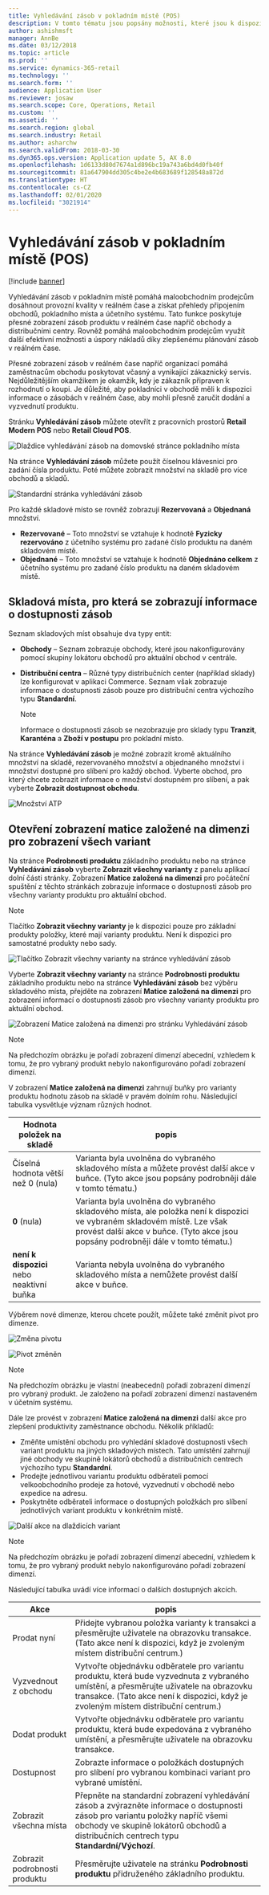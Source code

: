 ```yaml
---
title: Vyhledávání zásob v pokladním místě (POS)
description: V tomto tématu jsou popsány možnosti, které jsou k dispozici pro zobrazení informací o zásobách v pokladním místě.
author: ashishmsft
manager: AnnBe
ms.date: 03/12/2018
ms.topic: article
ms.prod: ''
ms.service: dynamics-365-retail
ms.technology: ''
ms.search.form: ''
audience: Application User
ms.reviewer: josaw
ms.search.scope: Core, Operations, Retail
ms.custom: ''
ms.assetid: ''
ms.search.region: global
ms.search.industry: Retail
ms.author: asharchw
ms.search.validFrom: 2018-03-30
ms.dyn365.ops.version: Application update 5, AX 8.0
ms.openlocfilehash: 1d6133d80d7674a1d896bc19a743a6bd4d0fb40f
ms.sourcegitcommit: 81a647904dd305c4be2e4b683689f128548a872d
ms.translationtype: HT
ms.contentlocale: cs-CZ
ms.lasthandoff: 02/01/2020
ms.locfileid: "3021914"
---
```

# <a name="inventory-lookup-in-the-point-of-sale-pos"></a>Vyhledávání zásob v pokladním místě (POS)

[!include [banner](includes/banner.md)]

Vyhledávání zásob v pokladním místě pomáhá maloobchodním prodejcům dosáhnout provozní kvality v reálném čase a získat přehledy připojením obchodů, pokladního místa a účetního systému. Tato funkce poskytuje přesné zobrazení zásob produktu v reálném čase napříč obchody a distribučními centry. Rovněž pomáhá maloobchodním prodejcům využít další efektivní možnosti a úspory nákladů díky zlepšenému plánování zásob v reálném čase.

Přesné zobrazení zásob v reálném čase napříč organizací pomáhá zaměstnacům obchodu poskytovat včasný a vynikající zákaznický servis. Nejdůležitějším okamžikem je okamžik, kdy je zákazník připraven k rozhodnutí o koupi. Je důležité, aby pokladníci v obchodě měli k dispozici informace o zásobách v reálném čase, aby mohli přesně zaručit dodání a vyzvednutí produktu.

Stránku **Vyhledávání zásob** můžete otevřít z pracovních prostorů **Retail Modern POS** nebo **Retail Cloud POS**.

![Dlaždice vyhledávání zásob na domovské stránce pokladního místa](media/POSHomepage.png)

Na stránce **Vyhledávání zásob** můžete použít číselnou klávesnici pro zadání čísla produktu. Poté můžete zobrazit množství na skladě pro více obchodů a skladů.

![Standardní stránka vyhledávání zásob](media/InventoryLookUp.png)

Pro každé skladové místo se rovněž zobrazují **Rezervovaná** a **Objednaná** množství.

- **Rezervované** – Toto množství se vztahuje k hodnotě **Fyzicky rezervováno** z účetního systému pro zadané číslo produktu na daném skladovém místě.
- **Objednané** – Toto množství se vztahuje k hodnotě **Objednáno celkem** z účetního systému pro zadané číslo produktu na daném skladovém místě.

## <a name="locations-that-inventory-availability-information-is-shown-for"></a>Skladová místa, pro která se zobrazují informace o dostupnosti zásob

Seznam skladových míst obsahuje dva typy entit:

- **Obchody** – Seznam zobrazuje obchody, které jsou nakonfigurovány pomocí skupiny lokátoru obchodů pro aktuální obchod v centrále.
- **Distribuční centra** – Různé typy distribučních center (například sklady) lze konfigurovat v aplikaci Commerce. Seznam však zobrazuje informace o dostupnosti zásob pouze pro distribuční centra výchozího typu **Standardní**.

    > [!NOTE]
    > Informace o dostupnosti zásob se nezobrazuje pro sklady typu **Tranzit**, **Karanténa** a **Zboží v postupu** pro pokladní místo.

Na stránce **Vyhledávání zásob** je možné zobrazit kromě aktuálního množství na skladě, rezervovaného množství a objednaného množství i množství dostupné pro slíbení pro každý obchod. Vyberte obchod, pro který chcete zobrazit informace o množství dostupném pro slíbení, a pak vyberte **Zobrazit dostupnost obchodu**.

![Množství ATP](media/ATP.png)

## <a name="opening-the-dimension-based-matrix-view-to-show-all-variants"></a>Otevření zobrazení matice založené na dimenzi pro zobrazení všech variant

Na stránce **Podrobnosti produktu** základního produktu nebo na stránce **Vyhledávání zásob** vyberte **Zobrazit všechny varianty** z panelu aplikací dolní části stránky. Zobrazení **Matice založená na dimenzi** pro počáteční spuštění z těchto stránkách zobrazuje informace o dostupnosti zásob pro všechny varianty produktu pro aktuální obchod.

> [!NOTE]
> Tlačítko **Zobrazit všechny varianty** je k dispozici pouze pro základní produkty položky, které mají varianty produktu. Není k dispozici pro samostatné produkty nebo sady.

![Tlačítko Zobrazit všechny varianty na stránce vyhledávání zásob](media/StandardToMatrix.png)

Vyberte **Zobrazit všechny varianty** na stránce **Podrobnosti produktu** základního produktu nebo na stránce **Vyhledávání zásob** bez výběru skladového místa, přejděte na zobrazení **Matice založená na dimenzi** pro zobrazení informací o dostupnosti zásob pro všechny varianty produktu pro aktuální obchod.

![Zobrazení Matice založená na dimenzi pro stránku Vyhledávání zásob](media/Matrix.png)

> [!NOTE]
> Na předchozím obrázku je pořadí zobrazení dimenzí abecední, vzhledem k tomu, že pro vybraný produkt nebylo nakonfigurováno pořadí zobrazení dimenzí.

V zobrazení **Matice založená na dimenzi** zahrnují buňky pro varianty produktu hodnotu zásob na skladě v pravém dolním rohu. Následující tabulka vysvětluje význam různých hodnot.

| Hodnota položek na skladě                            | popis |
|------------------------------------------|-------------|
| Číselná hodnota větší než 0 (nula) | Varianta byla uvolněna do vybraného skladového místa a můžete provést další akce v buňce. (Tyto akce jsou popsány podrobněji dále v tomto tématu.) |
| **0** (nula)                             | Varianta byla uvolněna do vybraného skladového místa, ale položka není k dispozici ve vybraném skladovém místě. Lze však provést další akce v buňce. (Tyto akce jsou popsány podrobněji dále v tomto tématu.) |
| **není k dispozici** nebo neaktivní buňka              | Varianta nebyla uvolněna do vybraného skladového místa a nemůžete provést další akce v buňce. |

Výběrem nové dimenze, kterou chcete použít, můžete také změnit pivot pro dimenze.

![Změna pivotu](media/ChangePivot.png)

![Pivot změněn](media/PivotChanged.png)

> [!NOTE]
> Na předchozím obrázku je vlastní (neabecední) pořadí zobrazení dimenzí pro vybraný produkt. Je založeno na pořadí zobrazení dimenzí nastaveném v účetním systému.

Dále lze provést v zobrazení **Matice založená na dimenzi** další akce pro zlepšení produktivity zaměstnance obchodu. Několik příkladů:

- Změňte umístění obchodu pro vyhledání skladové dostupnosti všech variant produktu na jiných skladových místech. Tato umístění zahrnují jiné obchody ve skupině lokátorů obchodů a distribučních centrech výchozího typu **Standardní**.
- Prodejte jednotlivou variantu produktu odběrateli pomocí velkoobchodního prodeje za hotové, vyzvednutí v obchodě nebo expedice na adresu.
- Poskytněte odběrateli informace o dostupných položkách pro slíbení jednotlivých variant produktu v konkrétním místě.

![Další akce na dlaždicích variant](media/VariantActions.png)

> [!NOTE]
> Na předchozím obrázku je pořadí zobrazení dimenzí abecední, vzhledem k tomu, že pro vybraný produkt nebylo nakonfigurováno pořadí zobrazení dimenzí.

Následující tabulka uvádí více informací o dalších dostupných akcích.

| Akce               | popis |
|----------------------|-------------|
| Prodat nyní             | Přidejte vybranou položka varianty k transakci a přesměrujte uživatele na obrazovku transakce. (Tato akce není k dispozici, když je zvoleným místem distribuční centrum.) |
| Vyzvednout z obchodu     | Vytvořte objednávku odběratele pro variantu produktu, která bude vyzvednuta z vybraného umístění, a přesměrujte uživatele na obrazovku transakce. (Tato akce není k dispozici, když je zvoleným místem distribuční centrum.) |
| Dodat produkt         | Vytvořte objednávku odběratele pro variantu produktu, která bude expedována z vybraného umístění, a přesměrujte uživatele na obrazovku transakce. |
| Dostupnost         | Zobrazte informace o položkách dostupných pro slíbení pro vybranou kombinaci variant pro vybrané umístění. |
| Zobrazit všechna místa   | Přepněte na standardní zobrazení vyhledávání zásob a zvýrazněte informace o dostupnosti zásob pro variantu položky napříč všemi obchody ve skupině lokátorů obchodů a distribučních centrech typu **Standardní/Výchozí**. |
| Zobrazit podrobnosti produktu | Přesměrujte uživatele na stránku **Podrobnosti produktu** přidruženého základního produktu. |
